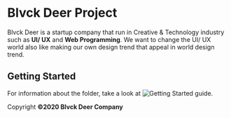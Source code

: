 # Blvck Deer Project

Blvck Deer is a startup company that run in Creative & Technology industry such as **UI/ UX** and **Web Programming**. We want to change the UI/ UX world also like making our own design trend that appeal in world design trend.

## Getting Started

For information about the folder, take a look at ![Getting Started](#) guide. 


Copyright **©2020 Blvck Deer Company**

